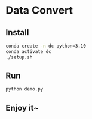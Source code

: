 # Data Convert

## Install

```bash
conda create -n dc python=3.10
conda activate dc
./setup.sh
```

## Run

```bash
python demo.py
```

## Enjoy it~
